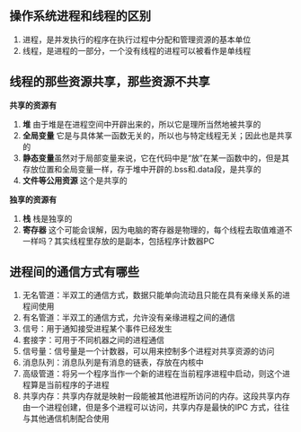 ##  操作系统进程和线程的区别

1. 进程，是并发执行的程序在执行过程中分配和管理资源的基本单位
2. 线程，是进程的一部分，一个没有线程的进程可以被看作是单线程

## 线程的那些资源共享，那些资源不共享

**共享的资源有**

1. **堆**  由于堆是在进程空间中开辟出来的，所以它是理所当然地被共享的
2. **全局变量** 它是与具体某一函数无关的，所以也与特定线程无关；因此也是共享的
3. **静态变量**虽然对于局部变量来说，它在代码中是“放”在某一函数中的，但是其存放位置和全局变量一样，存于堆中开辟的.bss和.data段，是共享的
4. **文件等公用资源**  这个是共享的

**独享的资源有**

1. **栈** 栈是独享的
2. **寄存器**  这个可能会误解，因为电脑的寄存器是物理的，每个线程去取值难道不一样吗？其实线程里存放的是副本，包括程序计数器PC

## 进程间的通信方式有哪些

1. 无名管道：半双工的通信方式，数据只能单向流动且只能在具有亲缘关系的进程间使用
2. 有名管道：半双工的通信方式，允许没有亲缘进程之间的通信
3. 信号：用于通知接受进程某个事件已经发生
4. 套接字：可用于不同机器之间的进程通信
5. 信号量：信号量是一个计数器，可以用来控制多个进程对共享资源的访问
6. 消息队列：消息队列是有消息的链表，存放在内核中
7. 高级管道：将另一个程序当作一个新的进程在当前程序进程中启动，则这个进程算是当前程序的子进程
8. 共享内存：共享内存就是映射一段能被其他进程所访问的内存。这段共享内存由一个进程创建，但是多个进程可以访问，共享内存是最快的IPC 方式，往往与其他通信机制配合使用

